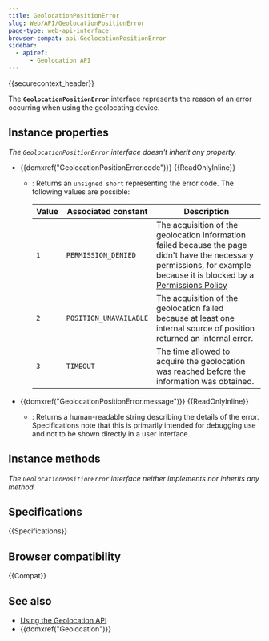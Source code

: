 ```yaml
---
title: GeolocationPositionError
slug: Web/API/GeolocationPositionError
page-type: web-api-interface
browser-compat: api.GeolocationPositionError
sidebar:
  - apiref:
      - Geolocation API
---
```


{{securecontext_header}}

The **`GeolocationPositionError`** interface represents the reason of an error occurring when using the geolocating device.

## Instance properties

_The `GeolocationPositionError` interface doesn't inherit any property._

- {{domxref("GeolocationPositionError.code")}} {{ReadOnlyInline}}
  - : Returns an `unsigned short` representing the error code. The following values are possible:

    | Value | Associated constant    | Description                                                                                                                                                                                                               |
    | ----- | ---------------------- | ------------------------------------------------------------------------------------------------------------------------------------------------------------------------------------------------------------------------- |
    | `1`   | `PERMISSION_DENIED`    | The acquisition of the geolocation information failed because the page didn't have the necessary permissions, for example because it is blocked by a [Permissions Policy](/en-US/docs/Web/HTTP/Guides/Permissions_Policy) |
    | `2`   | `POSITION_UNAVAILABLE` | The acquisition of the geolocation failed because at least one internal source of position returned an internal error.                                                                                                    |
    | `3`   | `TIMEOUT`              | The time allowed to acquire the geolocation was reached before the information was obtained.                                                                                                                              |

- {{domxref("GeolocationPositionError.message")}} {{ReadOnlyInline}}
  - : Returns a human-readable string describing the details of the error. Specifications note that this is primarily intended for debugging use and not to be shown directly in a user interface.

## Instance methods

_The `GeolocationPositionError` interface neither implements nor inherits any method._

## Specifications

{{Specifications}}

## Browser compatibility

{{Compat}}

## See also

- [Using the Geolocation API](/en-US/docs/Web/API/Geolocation_API/Using_the_Geolocation_API)
- {{domxref("Geolocation")}}
